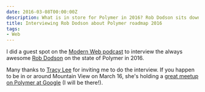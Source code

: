 ```yaml
---
date: 2016-03-08T00:00:00Z
description: What is in store for Polymer in 2016? Rob Dodson sits down to discuss.
title: Interviewing Rob Dodson about Polymer roadmap 2016
tags:
- Web
---
```

I did a guest spot on the [Modern Web podcast](http://www.modern-web.org/#/modern-web-podcast) to interview the always awesome [Rob Dodson](https://twitter.com/rob_dodson) on the state of Polymer in 2016.

Many thanks to [Tracy Lee](https://twitter.com/ladyleet) for inviting me to do the interview. If you happen to be in or around Mountain View on March 16, she's holding a [great meetup on Polymer at Google](http://www.meetup.com/modernweb/events/228534464/) (I will be there!).